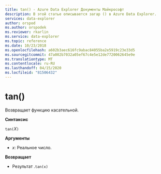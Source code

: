 ```yaml
---
title: tan() - Azure Data Explorer Документы Майкрософт
description: В этой статье описывается загар () в Azure Data Explorer.
services: data-explorer
author: orspod
ms.author: orspodek
ms.reviewer: rkarlin
ms.service: data-explorer
ms.topic: reference
ms.date: 10/23/2018
ms.openlocfilehash: a602b3aec616fc9abac84055ba2e5919c23e33d5
ms.sourcegitcommit: 47a002b7032a05ef67c4e5e12de7720062645e9e
ms.translationtype: MT
ms.contentlocale: ru-RU
ms.lasthandoff: 04/15/2020
ms.locfileid: "81506432"
---
```

# <a name="tan"></a>tan()

Возвращает функцию касательной.

**Синтаксис**

`tan(`*X*`)`

**Аргументы**

* *x*: Реальное число.

**Возвращает**

* Результат .`tan(x)`